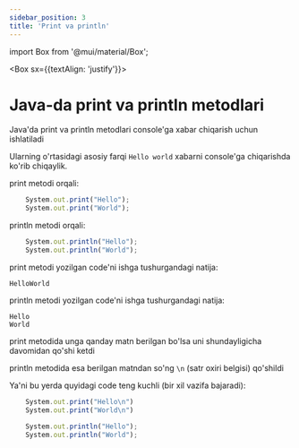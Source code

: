 ```yaml
--- 
sidebar_position: 3
title: 'Print va println' 
--- 
```

 
import Box from '@mui/material/Box'; 
 
<Box sx={{textAlign: 'justify'}}> 
 
# Java-da print va println metodlari

Java'da print va println metodlari console'ga xabar chiqarish uchun ishlatiladi

Ularning o'rtasidagi asosiy farqi `Hello world` xabarni console'ga chiqarishda ko'rib chiqaylik.

print metodi orqali:
```javascript
    System.out.print("Hello");
    System.out.print("World");
```
println metodi orqali:
```javascript
    System.out.println("Hello");
    System.out.println("World");
```
 
print metodi yozilgan code'ni ishga tushurgandagi natija:
```
HelloWorld
```

println metodi yozilgan code'ni ishga tushurgandagi natija:
```
Hello
World
```

print metodida unga qanday matn berilgan bo'lsa uni shundayligicha davomidan qo'shi ketdi

println metodida esa berilgan matndan so'ng `\n` (satr oxiri belgisi) qo'shildi

Ya'ni bu yerda quyidagi code teng kuchli (bir xil vazifa bajaradi):
```javascript
    System.out.print("Hello\n")
    System.out.print("World\n")
```
```javascript
    System.out.println("Hello");
    System.out.println("World");
```
</Box>